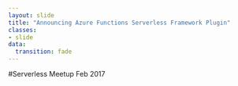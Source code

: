 ```yaml
---
layout: slide
title: "Announcing Azure Functions Serverless Framework Plugin"
classes:
- slide
data:
  transition: fade
---
```


#Serverless Meetup Feb 2017